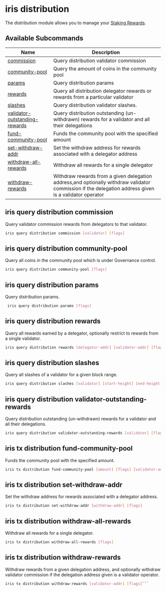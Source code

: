 # iris distribution

The distribution module allows you to manage your [Staking Rewards](../concepts/general-concepts.md#staking-rewards).

## Available Subcommands

| Name                                                                                      | Description                                                  |
| ----------------------------------------------------------------------------------------- | ---------------------------------------------------------------------------------------------- |
| [commission](#iris-query-distribution-commission)                                         | Query distribution validator commission                                                                                |
| [community-pool](#iris-query-distribution-community-pool)                                 | Query the amount of coins in the community pool                                                                   |
| [params](#iris-query-distribution-params)                                                 | Query distribution params                                                                                   |
| [rewards](#iris-query-distribution-rewards)                                               | Query all distribution delegator rewards or rewards from a particular validator  |
| [slashes](#iris-query-distribution-slashes)                                               | Query distribution validator slashes.                                                                                   |
| [validator-outstanding-rewards](#iris-tx-distribution-validator-outstanding-rewards)      | Query distribution outstanding (un-withdrawn) rewards for a validator and all their delegations                                                                                   |
| [fund-community-pool](#iris-tx-distribution-fund-community-pool)                          | Funds the community pool with the specified amount                                                         |
| [set-withdraw-addr](#iris-tx-distribution-set-withdraw-addr)                              | Set the withdraw address for rewards associated with a delegator address                                                                                   |
| [withdraw-all-rewards](#iris-tx-distribution-withdraw-all-rewards)                        | Withdraw all rewards for a single delegator                                                                                   |
| [withdraw-rewards](#iris-tx-distribution-withdraw-rewards)                                | Withdraw rewards from a given delegation address,and optionally withdraw validator commission if the delegation address given is a validator operator  |

## iris query distribution commission

Query validator commission rewards from delegators to that validator.

```bash
iris query distribution commission [validator] [flags]
```

## iris query distribution community-pool

Query all coins in the community pool which is under Governance control.

```bash
iris query distribution community-pool [flags]
```

## iris query distribution params

Query distribution params.

```bash
 iris query distribution params [flags]
```

## iris query distribution rewards

Query all rewards earned by a delegator, optionally restrict to rewards from a single validator.

```bash
iris query distribution rewards [delegator-addr] [validator-addr] [flags]
```

## iris query distribution slashes

Query all slashes of a validator for a given block range.

```bash
iris query distribution slashes [validator] [start-height] [end-height] [flags]
```

## iris query distribution validator-outstanding-rewards

Query distribution outstanding (un-withdrawn) rewards for a validator and all their delegations.

```bash
iris query distribution validator-outstanding-rewards [validator] [flags]
```
## iris tx distribution fund-community-pool

Funds the community pool with the specified amount.

```bash
iris tx distribution fund-community-pool [amount] [flags] [validator-addr] [flags]
```
## iris tx distribution set-withdraw-addr

Set the withdraw address for rewards associated with a delegator address.

```bash
iris tx distribution set-withdraw-addr [withdraw-addr] [flags]
```

## iris tx distribution withdraw-all-rewards

Withdraw all rewards for a single delegator.

```bash
iris tx distribution withdraw-all-rewards [flags]
```

## iris tx distribution withdraw-rewards

Withdraw rewards from a given delegation address, and optionally withdraw validator commission if the delegation address given is a validator operator.

```bash
iris tx distribution withdraw-rewards [validator-addr] [flags]```
```
